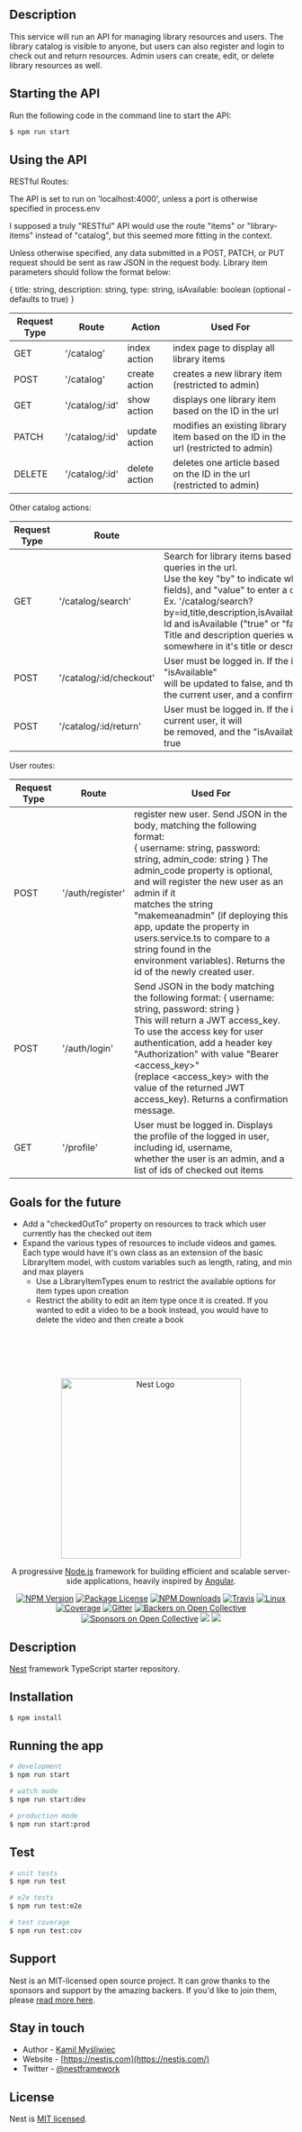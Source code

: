 ## Description

This service will run an API for managing library resources and users. The library catalog is visible to anyone, but users can also register and login to check out and return resources. Admin users can create, edit, or delete library resources as well.

## Starting the API

Run the following code in the command line to start the API:

```bash
$ npm run start
```

## Using the API

RESTful Routes:

The API is set to run on 'localhost:4000', unless a port is otherwise specified in process.env

I supposed a truly "RESTful" API would use the route "items" or "library-items" instead of "catalog", but this seemed more fitting in the context.

Unless otherwise specified, any data submitted in a POST, PATCH, or PUT request should be sent as raw JSON in the request body. Library item parameters should follow the format below:

{
  title: string,
  description: string,
  type: string,
  isAvailable: boolean (optional - defaults to true)
}

Request Type | Route | Action | Used For
-------------|-------|--------|---------
GET | '/catalog' | index action | index page to display all library items
POST | '/catalog' | create action | creates a new library item (restricted to admin)
GET | '/catalog/:id' | show action | displays one library item based on the ID in the url
PATCH | '/catalog/:id' | update action | modifies an existing library item based on the ID in the url (restricted to admin)
DELETE | '/catalog/:id' | delete action | deletes one article based on the ID in the url (restricted to admin)

Other catalog actions:

Request Type | Route | Used For
-------------|-------|---------
GET | '/catalog/search' | Search for library items based on matching properties. Search parameters should be sent as queries in the url. <br>Use the key "by" to indicate which fields to search by (comma-separated if using multiple fields), and "value" to enter a comma-separated list of corrosponding values.<br>Ex. '/catalog/search?by=id,title,description,isAvailable&value=idValue,titleValue,descriptionValue,isAvailableValue'. Id and isAvailable ("true" or "false") must match exactly.<br> Title and description queries will find any item for which the matching string appears somewhere in it's title or description properties (not case-sensitive)
POST | '/catalog/:id/checkout' | User must be logged in. If the item matching the ID in the url is available, the item property "isAvailable"<br> will be updated to false, and the item id will be added to the property "checkedOutItems" on the current user, and a confirmation message will be returned
POST | '/catalog/:id/return' | User must be logged in. If the item id is found in the "checkedOutItems" property of the current user, it will<br> be removed, and the "isAvailable" property of the library item matching that id will be set to true

User routes:

Request Type | Route | Used For
-------------|-------|---------
POST | '/auth/register' | register new user. Send JSON in the body, matching the following format:<br>{ username: string, password: string, admin_code: string }  The admin_code property is optional, and will register the new user as an admin if it<br> matches the string "makemeanadmin" (if deploying this app, update the property in users.service.ts to compare to a string found in the<br>environment variables). Returns the id of the newly created user.
POST | '/auth/login' | Send JSON in the body matching the following format: { username: string, password: string }<br>This will return a JWT access_key. To use the access key for user authentication, add a header key "Authorization" with value "Bearer &lt;access_key&gt;"<br>(replace &lt;access_key&gt; with the value of the returned JWT access_key). Returns a confirmation message.
GET | '/profile' | User must be logged in. Displays the profile of the logged in user, including id, username,<br>whether the user is an admin, and a list of ids of checked out items



## Goals for the future

- Add a "checkedOutTo" property on resources to track which user currently has the checked out item
- Expand the various types of resources to include videos and games. Each type would have it's own class as an extension of the basic LibraryItem model, with custom variables such as length, rating, and min and max players
  - Use a LibraryItemTypes enum to restrict the available options for item types upon creation
  - Restrict the ability to edit an item type once it is created. If you wanted to edit a video to be a book instead, you would have to delete the video and then create a book

<br><br><br><br>



<p align="center">
  <a href="http://nestjs.com/" target="blank"><img src="https://nestjs.com/img/logo_text.svg" width="320" alt="Nest Logo" /></a>
</p>

[travis-image]: https://api.travis-ci.org/nestjs/nest.svg?branch=master
[travis-url]: https://travis-ci.org/nestjs/nest
[linux-image]: https://img.shields.io/travis/nestjs/nest/master.svg?label=linux
[linux-url]: https://travis-ci.org/nestjs/nest
  
  <p align="center">A progressive <a href="http://nodejs.org" target="blank">Node.js</a> framework for building efficient and scalable server-side applications, heavily inspired by <a href="https://angular.io" target="blank">Angular</a>.</p>
    <p align="center">
<a href="https://www.npmjs.com/~nestjscore"><img src="https://img.shields.io/npm/v/@nestjs/core.svg" alt="NPM Version" /></a>
<a href="https://www.npmjs.com/~nestjscore"><img src="https://img.shields.io/npm/l/@nestjs/core.svg" alt="Package License" /></a>
<a href="https://www.npmjs.com/~nestjscore"><img src="https://img.shields.io/npm/dm/@nestjs/core.svg" alt="NPM Downloads" /></a>
<a href="https://travis-ci.org/nestjs/nest"><img src="https://api.travis-ci.org/nestjs/nest.svg?branch=master" alt="Travis" /></a>
<a href="https://travis-ci.org/nestjs/nest"><img src="https://img.shields.io/travis/nestjs/nest/master.svg?label=linux" alt="Linux" /></a>
<a href="https://coveralls.io/github/nestjs/nest?branch=master"><img src="https://coveralls.io/repos/github/nestjs/nest/badge.svg?branch=master#5" alt="Coverage" /></a>
<a href="https://gitter.im/nestjs/nestjs?utm_source=badge&utm_medium=badge&utm_campaign=pr-badge&utm_content=body_badge"><img src="https://badges.gitter.im/nestjs/nestjs.svg" alt="Gitter" /></a>
<a href="https://opencollective.com/nest#backer"><img src="https://opencollective.com/nest/backers/badge.svg" alt="Backers on Open Collective" /></a>
<a href="https://opencollective.com/nest#sponsor"><img src="https://opencollective.com/nest/sponsors/badge.svg" alt="Sponsors on Open Collective" /></a>
  <a href="https://paypal.me/kamilmysliwiec"><img src="https://img.shields.io/badge/Donate-PayPal-dc3d53.svg"/></a>
  <a href="https://twitter.com/nestframework"><img src="https://img.shields.io/twitter/follow/nestframework.svg?style=social&label=Follow"></a>
</p>
  <!--[![Backers on Open Collective](https://opencollective.com/nest/backers/badge.svg)](https://opencollective.com/nest#backer)
  [![Sponsors on Open Collective](https://opencollective.com/nest/sponsors/badge.svg)](https://opencollective.com/nest#sponsor)-->

## Description

[Nest](https://github.com/nestjs/nest) framework TypeScript starter repository.

## Installation

```bash
$ npm install
```

## Running the app

```bash
# development
$ npm run start

# watch mode
$ npm run start:dev

# production mode
$ npm run start:prod
```

## Test

```bash
# unit tests
$ npm run test

# e2e tests
$ npm run test:e2e

# test coverage
$ npm run test:cov
```

## Support

Nest is an MIT-licensed open source project. It can grow thanks to the sponsors and support by the amazing backers. If you'd like to join them, please [read more here](https://docs.nestjs.com/support).

## Stay in touch

- Author - [Kamil Myśliwiec](https://kamilmysliwiec.com)
- Website - [https://nestjs.com](https://nestjs.com/)
- Twitter - [@nestframework](https://twitter.com/nestframework)

## License

  Nest is [MIT licensed](LICENSE).
